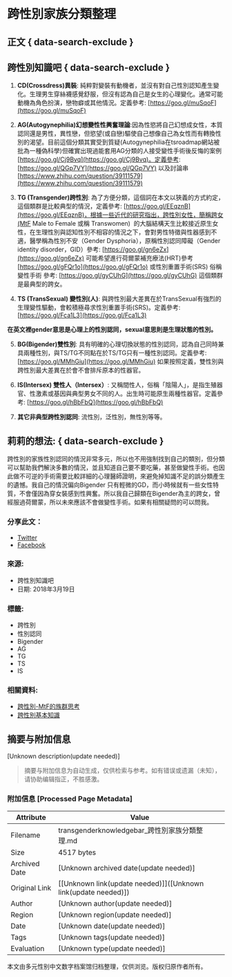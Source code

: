 # 跨性別家族分類整理

## 正文 { data-search-exclude }


## 跨性別知識吧 { data-search-exclude }

1. **CD(Crossdress)異裝**: 純粹對變裝有動機者，並沒有對自己性別認知產生變化。生理男生穿絲襪感覺舒服，但沒有認為自己是女生的心理變化。通常可能動機為角色扮演，戀物癖或其他情況。定義參考: [https://goo.gl/muSqoF](https://goo.gl/muSqoF)

2. **AG(Autogynephilia)幻想變性性興奮理論**:因為性慾將自己幻想成女性，本質認同還是男性，異性戀，但慾望(或自戀)驅使自己想像自己為女性而有轉換性別的渴望。目前這個分類其實受到質疑(Autogynephilia在tsroadmap網站被批為一種偽科學)但確實出現過能套用AG分類的人接受變性手術後反悔的案例 [https://goo.gl/Cj9Bvq](https://goo.gl/Cj9Bvq)。定義參考: [https://goo.gl/QGp7VY](https://goo.gl/QGp7VY) 以及討論串 [https://www.zhihu.com/question/39111579](https://www.zhihu.com/question/39111579)

3. **TG (Transgender)跨性別**: 為了方便分類，這個詞在本文以狹義的方式約定，這個類群是比較典型的情況，定義參考: [https://goo.gl/EEqznB](https://goo.gl/EEqznB)，根據一些近代的研究指出，跨性別女性，簡稱跨女(MtF Male to Female 或稱 Transwomen)  的大腦結構天生比較接近原生女性，在生理性別與認知性別不相容的情況之下，會對男性特徵與性器感到不適，醫學稱為性別不安（Gender Dysphoria），原稱性別認同障礙（Gender identity disorder，GID）參考: [https://goo.gl/gn6eZx](https://goo.gl/gn6eZx) 可能希望進行荷爾蒙補充療法(HRT)參考 [https://goo.gl/gFQr1o](https://goo.gl/gFQr1o) 或性別重置手術(SRS) 俗稱變性手術 參考: [https://goo.gl/gyCUhG](https://goo.gl/gyCUhG) 這個類群是最典型的跨女。

4. **TS (TransSexual) 變性別(人)**: 與跨性別最大差異在於TransSexual有強烈的生理變性驅動，會較積極尋求性別重置手術(SRS)。定義參考: [https://goo.gl/Fca1L3](https://goo.gl/Fca1L3)

**在英文裡gender意思是心理上的性別認同，sexual意思則是生理狀態的性別。**

5. **BG(Bigender)雙性別**: 具有明確的心理切換狀態的性別認同，認為自己同時兼具兩種性別，與TS/TG不同點在於TS/TG只有一種性別認同。定義參考: [https://goo.gl/MMhGiu](https://goo.gl/MMhGiu) 如果按照定義，雙性別與跨性別最大差異在於會不會排斥原本的性器官。

6. **IS(Intersex) 雙性人（Intersex）**: 又稱間性人，俗稱「陰陽人」，是指生殖器官、性激素或基因與典型男女不同的人。出生時可能原生兩種性器官。定義參考: [https://goo.gl/hBbFbQ](https://goo.gl/hBbFbQ)

7. **其它非典型跨性別認同**: 流性別，泛性別，無性別等等。

## 莉莉的想法: { data-search-exclude }

跨性別的家族性別認同的情況非常多元，所以也不用強制找到自己的類別，但分類可以幫助我們解決多數的情況，並且知道自己要不要吃藥，甚至做變性手術。也因此做不可逆的手術需要比較詳細的心理醫師證明，來避免掉知識不足的誤分類產生的遺憾。我自己的情況偏向Bigender 只有輕微的GD，而小時候就有一些女性特質，不會僅因為穿女裝感到性興奮。所以我自己歸類在Bigender為主的跨女，曾經服過荷爾蒙，所以未來應該不會做變性手術。如果有相關疑問的可以問我。

### 分享此文：

- [Twitter](https://transgenderknowledgebar.wordpress.com/2018/03/19/%e8%b7%a8%e6%80%a7%e5%88%a5%e5%ae%b6%e6%97%8f%e5%88%86%e9%a1%9e%e6%95%b4%e7%90%86/?share=twitter&nb=1 "分享到 Twitter")
- [Facebook](https://transgenderknowledgebar.wordpress.com/2018/03/19/%e8%b7%a8%e6%80%a7%e5%88%a5%e5%ae%b6%e6%97%8f%e5%88%86%e9%a1%9e%e6%95%b4%e7%90%86/?share=facebook&nb=1 "按一下以分享至 Facebook") 

### 來源:
- 跨性別知識吧
- 日期: 2018年3月19日

### 標籤:
- 跨性別
- 性別認同
- Bigender
- AG
- TG
- TS
- IS

### 相關資料:
- [跨性別-MtF的族群思考](https://transgenderknowledgebar.wordpress.com/category/%e8%b7%a8%e6%80%a7%e5%88%a5-mtf%e7%9a%84%e6%97%8f%e7%be%a4%e6%80%9d%e8%80%83/)
- [跨性別基本知識](https://transgenderknowledgebar.wordpress.com/category/%e8%b7%a8%e6%80%a7%e5%88%a5%e5%9f%ba%e6%9c%ac%e7%9f%a5%e8%ad%98/)
<!-- tcd_original_link https://transgenderknowledgebar.wordpress.com/2018/03/19/%E8%B7%A8%E6%80%A7%E5%88%A5%E5%AE%B6%E6%97%8F%E5%88%86%E9%A1%9E%E6%95%B4%E7%90%86/ -->


## 摘要与附加信息

<!-- tcd_abstract -->
[Unknown description(update needed)]
<!-- tcd_abstract_end -->

> 摘要与附加信息为自动生成，仅供检索与参考。如有错误或遗漏（未知），请协助编辑指正，不胜感激。

### 附加信息 [Processed Page Metadata]

| Attribute       | Value                                  |
|-----------------|----------------------------------------|
| Filename        | transgenderknowledgebar_跨性別家族分類整理.md                             |
| Size            | 4517 bytes                           |
| Archived Date   | [Unknown archived date(update needed)]                             |
| Original Link   | [[Unknown link(update needed)]]([Unknown link(update needed)])                       |
| Author          | [Unknown author(update needed)]                               |
| Region          | [Unknown region(update needed)]                               |
| Date            | [Unknown date(update needed)]                                 |
| Tags            | [Unknown tags(update needed)]                                 |
| Evaluation            | [Unknown type(update needed)]                                 |
<!-- tcd_table_end -->

本文由多元性别中文数字档案馆归档整理，仅供浏览。版权归原作者所有。
